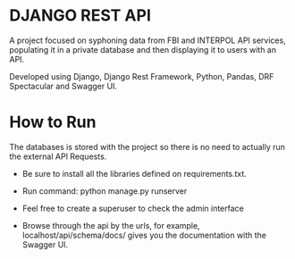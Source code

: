 # DJANGO REST API 

A project focused on syphoning data from FBI and INTERPOL API services, populating it in a private database and then displaying it to users with an API.

Developed using Django, Django Rest Framework, Python, Pandas, DRF Spectacular and Swagger UI.

# How to Run

The databases is stored with the project so there is no need to actually run the external API Requests.

* Be sure to install all the libraries defined on requirements.txt.

* Run command: python manage.py runserver

* Feel free to create a superuser to check the admin interface

* Browse through the api by the urls, for example, localhost/api/schema/docs/ gives you the documentation with the Swagger UI.

